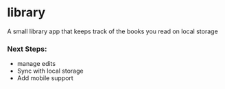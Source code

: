 # library
A small library app that keeps track of the books you read on local storage

### Next Steps:
- manage edits
- Sync with local storage
- Add mobile support
